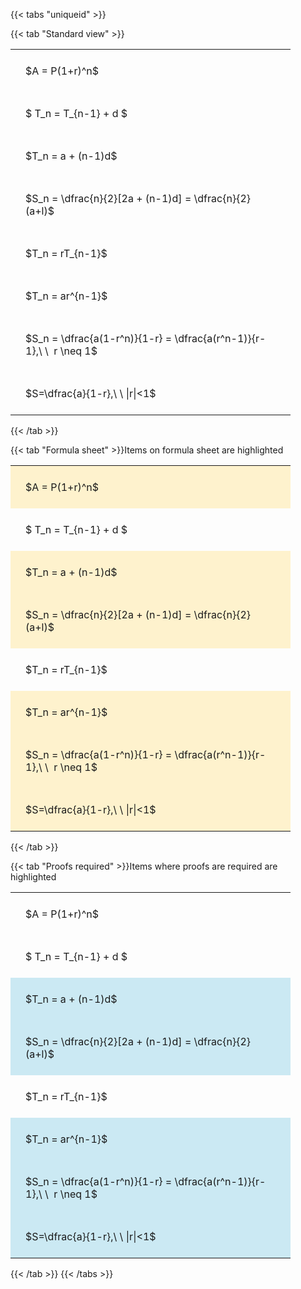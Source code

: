 ---
---

{{< tabs "uniqueid" >}}

{{< tab "Standard view" >}}

<style type="text/css">
#T_eb6ca th.col_heading {
  text-align: left;
  font-size: 1em;
}
#T_eb6ca td {
  text-align: left;
  font-size: 1em;
  padding: 1.5em;
}
#T_eb6ca_row0_col0, #T_eb6ca_row1_col0, #T_eb6ca_row2_col0, #T_eb6ca_row3_col0, #T_eb6ca_row4_col0, #T_eb6ca_row5_col0, #T_eb6ca_row6_col0, #T_eb6ca_row7_col0 {
  width: 400px;
  white-space: pre-wrap;
}
</style>
<table id="T_eb6ca">
  <thead>
  </thead>
  <tbody>
    <tr>
      <td id="T_eb6ca_row0_col0" class="data row0 col0" >$A = P(1+r)^n$</td>
    </tr>
    <tr>
      <td id="T_eb6ca_row1_col0" class="data row1 col0" >$ T_n = T_{n-1} + d $</td>
    </tr>
    <tr>
      <td id="T_eb6ca_row2_col0" class="data row2 col0" >$T_n = a + (n-1)d$</td>
    </tr>
    <tr>
      <td id="T_eb6ca_row3_col0" class="data row3 col0" >$S_n = \dfrac{n}{2}[2a + (n-1)d] = \dfrac{n}{2}(a+l)$</td>
    </tr>
    <tr>
      <td id="T_eb6ca_row4_col0" class="data row4 col0" >$T_n = rT_{n-1}$</td>
    </tr>
    <tr>
      <td id="T_eb6ca_row5_col0" class="data row5 col0" >$T_n = ar^{n-1}$</td>
    </tr>
    <tr>
      <td id="T_eb6ca_row6_col0" class="data row6 col0" >$S_n = \dfrac{a(1-r^n)}{1-r} = \dfrac{a(r^n-1)}{r-1},\ \  r \neq 1$</td>
    </tr>
    <tr>
      <td id="T_eb6ca_row7_col0" class="data row7 col0" >$S=\dfrac{a}{1-r},\ \ |r|<1$</td>
    </tr>
  </tbody>
</table>
{{< /tab >}}

{{< tab "Formula sheet" >}}Items on formula sheet are highlighted
<br>
<style type="text/css">
#T_2d3e1 th.col_heading {
  text-align: left;
  font-size: 1em;
}
#T_2d3e1 td {
  text-align: left;
  font-size: 1em;
  padding: 1.5em;
}
#T_2d3e1_row0_col0, #T_2d3e1_row2_col0, #T_2d3e1_row3_col0, #T_2d3e1_row5_col0, #T_2d3e1_row6_col0, #T_2d3e1_row7_col0 {
  width: 400px;
  background-color: rgba(255,194,10, 0.2);
  white-space: pre-wrap;
}
#T_2d3e1_row1_col0, #T_2d3e1_row4_col0 {
  width: 400px;
  white-space: pre-wrap;
}
</style>
<table id="T_2d3e1">
  <thead>
  </thead>
  <tbody>
    <tr>
      <td id="T_2d3e1_row0_col0" class="data row0 col0" >$A = P(1+r)^n$</td>
    </tr>
    <tr>
      <td id="T_2d3e1_row1_col0" class="data row1 col0" >$ T_n = T_{n-1} + d $</td>
    </tr>
    <tr>
      <td id="T_2d3e1_row2_col0" class="data row2 col0" >$T_n = a + (n-1)d$</td>
    </tr>
    <tr>
      <td id="T_2d3e1_row3_col0" class="data row3 col0" >$S_n = \dfrac{n}{2}[2a + (n-1)d] = \dfrac{n}{2}(a+l)$</td>
    </tr>
    <tr>
      <td id="T_2d3e1_row4_col0" class="data row4 col0" >$T_n = rT_{n-1}$</td>
    </tr>
    <tr>
      <td id="T_2d3e1_row5_col0" class="data row5 col0" >$T_n = ar^{n-1}$</td>
    </tr>
    <tr>
      <td id="T_2d3e1_row6_col0" class="data row6 col0" >$S_n = \dfrac{a(1-r^n)}{1-r} = \dfrac{a(r^n-1)}{r-1},\ \  r \neq 1$</td>
    </tr>
    <tr>
      <td id="T_2d3e1_row7_col0" class="data row7 col0" >$S=\dfrac{a}{1-r},\ \ |r|<1$</td>
    </tr>
  </tbody>
</table>
{{< /tab >}}

{{< tab "Proofs required" >}}Items where proofs are required are highlighted
<br>
<style type="text/css">
#T_cea17 th.col_heading {
  text-align: left;
  font-size: 1em;
}
#T_cea17 td {
  text-align: left;
  font-size: 1em;
  padding: 1.5em;
}
#T_cea17_row0_col0, #T_cea17_row1_col0, #T_cea17_row4_col0 {
  width: 400px;
  white-space: pre-wrap;
}
#T_cea17_row2_col0, #T_cea17_row3_col0, #T_cea17_row5_col0, #T_cea17_row6_col0, #T_cea17_row7_col0 {
  width: 400px;
  background-color: rgba(0,150,200, 0.2);
  white-space: pre-wrap;
}
</style>
<table id="T_cea17">
  <thead>
  </thead>
  <tbody>
    <tr>
      <td id="T_cea17_row0_col0" class="data row0 col0" >$A = P(1+r)^n$</td>
    </tr>
    <tr>
      <td id="T_cea17_row1_col0" class="data row1 col0" >$ T_n = T_{n-1} + d $</td>
    </tr>
    <tr>
      <td id="T_cea17_row2_col0" class="data row2 col0" >$T_n = a + (n-1)d$</td>
    </tr>
    <tr>
      <td id="T_cea17_row3_col0" class="data row3 col0" >$S_n = \dfrac{n}{2}[2a + (n-1)d] = \dfrac{n}{2}(a+l)$</td>
    </tr>
    <tr>
      <td id="T_cea17_row4_col0" class="data row4 col0" >$T_n = rT_{n-1}$</td>
    </tr>
    <tr>
      <td id="T_cea17_row5_col0" class="data row5 col0" >$T_n = ar^{n-1}$</td>
    </tr>
    <tr>
      <td id="T_cea17_row6_col0" class="data row6 col0" >$S_n = \dfrac{a(1-r^n)}{1-r} = \dfrac{a(r^n-1)}{r-1},\ \  r \neq 1$</td>
    </tr>
    <tr>
      <td id="T_cea17_row7_col0" class="data row7 col0" >$S=\dfrac{a}{1-r},\ \ |r|<1$</td>
    </tr>
  </tbody>
</table>
{{< /tab >}}
{{< /tabs >}}